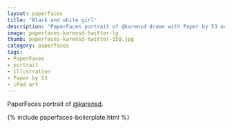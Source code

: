 ```yaml
---
layout: paperfaces
title: "Black and white girl"
description: "PaperFaces portrait of @karensd drawn with Paper by 53 on an iPad."
image: paperfaces-karensd-twitter-lg
thumb: paperfaces-karensd-twitter-150.jpg
category: paperfaces
tags: 
- PaperFaces
- portrait
- illustration
- Paper by 53
- iPad art
---
```


PaperFaces portrait of [@karensd](http://twitter.com/karensd).

{% include paperfaces-boilerplate.html %}